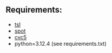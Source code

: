 ## Requirements:

- [tsl](https://github.com/Barnard-PL-Labs/tsltools)
- [spot](https://spot.lre.epita.fr/index.html)
- [cvc5](https://github.com/cvc5/cvc5)
- python=3.12.4 (see requirements.txt)

